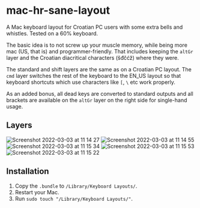 # mac-hr-sane-layout
A Mac keyboard layout for Croatian PC users with some extra bells and whistles. Tested on a 60% keyboard.

The basic idea is to not screw up your muscle memory, while being more mac (US, that is) and programmer-friendly.
That includes keeping the `altGr` layer and the Croatian diacritical characters (šđčćž) where they were.

The standard and shift layers are the same as on a Croatian PC layout. The `cmd` layer switches the rest of the keyboard to the EN_US layout so that keyboard shortcuts which use characters like `[`, `\` etc work properly.

As an added bonus, all dead keys are converted to standard outputs and all brackets are available on the `altGr` layer on the right side for single-hand usage.

## Layers
![Screenshot 2022-03-03 at 11 14 27](https://user-images.githubusercontent.com/2827047/156544598-9207290d-426d-46ef-a3c7-2902ff113241.png)
![Screenshot 2022-03-03 at 11 14 55](https://user-images.githubusercontent.com/2827047/156544620-3750c85e-af49-4a9f-a9a4-113f1d45fd3b.png)
![Screenshot 2022-03-03 at 11 15 34](https://user-images.githubusercontent.com/2827047/156544645-259fb732-fd3d-41ff-93a4-ed6dca5b8bbd.png)
![Screenshot 2022-03-03 at 11 15 53](https://user-images.githubusercontent.com/2827047/156544672-a87c4de5-8d30-4ae3-99db-44cbcede16ad.png)
![Screenshot 2022-03-03 at 11 15 22](https://user-images.githubusercontent.com/2827047/156544680-3dcdb4c4-8730-46c0-bb32-1976f04d1853.png)


## Installation

1. Copy the `.bundle` to `/Library/Keyboard Layouts/`.
2. Restart your Mac.
3. Run `sudo touch "/Library/Keyboard Layouts/"`.
